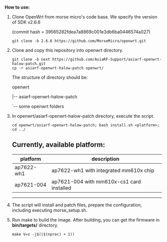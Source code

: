 **How to use:**

1. Clone OpenWrt from morse micro's code base. We specify the version of SDK v2.6.6

   (commit hash = 39565282fdea7a8869c001e3db6ba0446574a027)

	```
	git clone -b 2.6.6 https://github.com/MorseMicro/openwrt.git
	```

3. Clone and copy this repository into openwrt directory.

	```
 	git clone -b next https://github.com/AsiaRF-Support/asiarf-openwrt-halow-patch.git
	cp -r asiarf-openwrt-halow-patch openwrt/
	```

	The structure of directory should be:

	openwrt

	|-- asiarf-openwrt-halow-patch

	`-- some openwrt folders

5. In openwrt/asiarf-openwrt-halow-patch directory, execute the script.

	```
	cd openwrt/asiarf-openwrt-halow-patch; bash install.sh <platform>; cd ../
	```
	Currently, available platform:
	------------------------
   | platform | description |
   | -------- | ----------- |
   | ap7622-wh1 | ap7622-wh1 with integrated mm610x chip |
   | ap7621-004 | ap7621-004 with mm610x-cs1 card installed |
    ------------------------

7. The script will install and patch files, prepare the configuration,
   including executing morse_setup.sh.

8. Run make to build the image. After building, you can get the firmware
   in **bin/targets/** directory.

	```
	make V=s -j$(($(nproc) + 1))
	```
